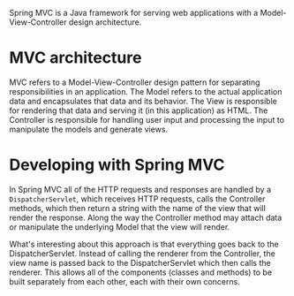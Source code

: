 Spring MVC is a Java framework for serving web applications with a Model-View-Controller design architecture.

# MVC architecture

MVC refers to a Model-View-Controller design pattern for separating responsibilities in an application. The Model refers to the actual application data and encapsulates that data and its behavior. The View is responsible for rendering that data and serving it (in this application) as HTML. The Controller is responsible for handling user input and processing the input to manipulate the models and generate views.

# Developing with Spring MVC

In Spring MVC all of the HTTP requests and responses are handled by a `DispatcherServlet`, which receives HTTP requests, calls the Controller methods, which then return a string with the name of the view that will render the response. Along the way the Controller method may attach data or manipulate the underlying Model that the view will render.

What's interesting about this approach is that everything goes back to the DispatcherServlet. Instead of calling the renderer from the Controller, the view name is passed back to the DispatcherServlet which then calls the renderer. This allows all of the components (classes and methods) to be built separately from each other, each with their own concerns.
